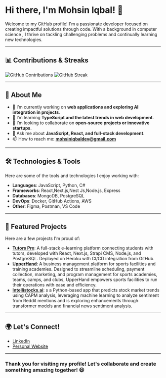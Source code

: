 # Hi there, I'm Mohsin Iqbal! 👋

Welcome to my GitHub profile! I'm a passionate developer focused on creating impactful solutions through code. With a background in computer science , I thrive on tackling challenging problems and continually learning new technologies.

---

## 📊 Contributions & Streaks

![GitHub Contributions](https://github-profile-summary-cards.vercel.app/api/cards/repos-per-language?username=m-mohsin-iqbal&theme=dracula)
![GitHub Streak](https://github-readme-streak-stats.herokuapp.com/?user=m-mohsin-iqbal&theme=dracula)

---

## 🚀 About Me

- 🔭 I’m currently working on **web applications and exploring AI integration in projects**.
- 🌱 I’m learning **TypeScript and the latest trends in web development**.
- 👯 I’m looking to collaborate on **open-source projects or innovative startups**.
- 💬 Ask me about **JavaScript, React, and full-stack development**.
- 📫 How to reach me: **[mohsiniqbaldev@gmail.com](mailto:mohsiniqbaldev@gmail.com)**

---

## 🛠️ Technologies & Tools

Here are some of the tools and technologies I enjoy working with:

- **Languages**: JavaScript, Python, C#
- **Frameworks**: React,Next.js,Nest Js,Node.js, Express
- **Databases**: MongoDB, PostgreSQL
- **DevOps**: Docker, GitHub Actions, AWS
- **Other**: Figma, Postman, VS Code

---

## 🌟 Featured Projects

Here are a few projects I'm proud of:

- [**Tutors Pro**](https://tutors-pro-fe-f914c532a332.herokuapp.com/):  A full-stack e-learning platform connecting students with tutors, developed with React, Next.js, Strapi CMS, Node.js, and PostgreSQL. Deployed on Heroku with CI/CD integration from GitHub.
- [**UpperHand**](https://upperhand.com/): A business management platform for sports facilities and training academies. Designed to streamline scheduling, payment collection, marketing, and program management for sports academies, teams, camps, and clubs, UpperHand empowers sports facilities to run their operations with ease and efficiency.
- [**Intellistocks.ai**](https://intellistocks.ai/): s a Python-based app that predicts stock market trends using CAPM analysis, leveraging machine learning to analyze sentiment from Reddit mentions and is exploring enhancements through transformer models and financial news sentiment analysis.

---

## 🌍 Let's Connect!

- [LinkedIn](https://www.linkedin.com/in/m-mohsin-iqbal)
- [Personal Website](https://www.mohsiniqbal.live/)

---

### Thank you for visiting my profile! Let's collaborate and create something amazing together! 😄
